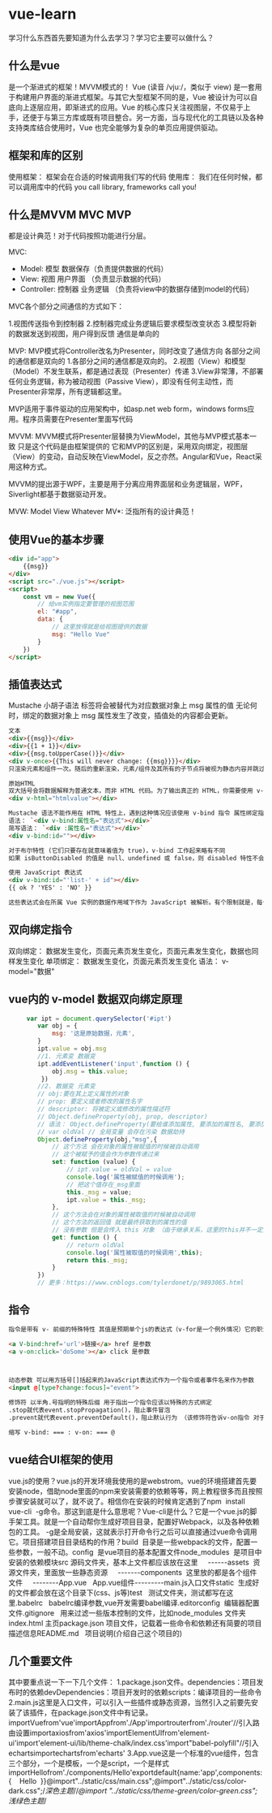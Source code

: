 # vue-learn
学习什么东西首先要知道为什么去学习？学习它主要可以做什么？

## 什么是vue 
是一个渐进式的框架！MVVM模式的！
Vue (读音 /vjuː/，类似于 view) 是一套用于构建用户界面的渐进式框架。与其它大型框架不同的是，Vue 被设计为可以自底向上逐层应用，即渐进式的应用。Vue 的核心库只关注视图层，不仅易于上手，还便于与第三方库或既有项目整合。另一方面，当与现代化的工具链以及各种支持类库结合使用时，Vue 也完全能够为复杂的单页应用提供驱动。

## 框架和库的区别
使用框架： 框架会在合适的时候调用我们写的代码
使用库： 我们在任何时候，都可以调用库中的代码
you call library, frameworks call you!

## 什么是MVVM MVC MVP
都是设计典范！对于代码按照功能进行分层。

MVC:
* Model: 模型 数据保存（负责提供数据的代码）
* View: 视图 用户界面 （负责显示数据的代码）
* Controller: 控制器 业务逻辑 （负责将view中的数据存储到model的代码）

MVC各个部分之间通信的方式如下：

1.视图传送指令到控制器
2.控制器完成业务逻辑后要求模型改变状态
3.模型将新的数据发送到视图，用户得到反馈 通信是单向的

MVP:
MVP模式将Controller改名为Presenter，同时改变了通信方向 各部分之间的通信都是双向的
1.各部分之间的通信都是双向的。
2.视图（View）和模型（Model）不发生联系，都是通过表现（Presenter）传递
3.View非常薄，不部署任何业务逻辑，称为被动视图（Passive View），即没有任何主动性，而Presenter非常厚，所有逻辑都这里。

MVP适用于事件驱动的应用架构中，如asp.net web form，windows forms应用。程序员需要在Presenter里面写代码

MVVM:
MVVM模式将Presenter层替换为ViewModel，其他与MVP模式基本一致 只是这个代码是由框架提供的 
它和MVP的区别是，采用双向绑定，视图层（View）的变动，自动反映在ViewModel，反之亦然。Angular和Vue，React采用这种方式。

MVVM的提出源于WPF，主要是用于分离应用界面层和业务逻辑层，WPF，Siverlight都基于数据驱动开发。

MVW: Model View Whatever
MV*: 泛指所有的设计典范！

## 使用Vue的基本步骤
```html
<div id="app">
    {{msg}}
</div>
<script src="./vue.js"></script>
<script>
    const vm = new Vue({
        // 给vm实例指定要管理的视图范围
        el: "#app",
        data: {
            // 这里放得就是给视图提供的数据
            msg: "Hello Vue"
        }
    })
</script>
```

## 插值表达式
Mustache 小胡子语法 标签将会被替代为对应数据对象上 msg 属性的值 无论何时，绑定的数据对象上 msg 属性发生了改变，插值处的内容都会更新。
```html
文本
<div>{{msg}}</div>
<div>{{1 + 1}}</div>
<div>{{msg.toUpperCase()}}</div>
<div v-once>{{This will never change: {{msg}}}}</div>
只渲染元素和组件一次。随后的重新渲染，元素/组件及其所有的子节点将被视为静态内容并跳过。这可以用于优化更新性能。

原始HTML
双大括号会将数据解释为普通文本，而非 HTML 代码。为了输出真正的 HTML，你需要使用 v-html 指令
<div v-html="htmlvalue"></div>

Mustache 语法不能作用在 HTML 特性上，遇到这种情况应该使用 v-bind 指令 属性绑定指令
语法： `<div v-bind:属性名="表达式"></div>`
简写语法： `<div :属性名="表达式"></div>`
<div v-bind:id=""></div>

对于布尔特性 (它们只要存在就意味着值为 true)，v-bind 工作起来略有不同
如果 isButtonDisabled 的值是 null、undefined 或 false，则 disabled 特性不会渲染在按钮属性上

使用 JavaScript 表达式
<div v-bind:id="'list-' + id"></div>
{{ ok ? 'YES' : 'NO' }}

这些表达式会在所属 Vue 实例的数据作用域下作为 JavaScript 被解析。有个限制就是，每个绑定都只能包含单个表达式 一般可使用三元表达式

```

## 双向绑定指令
双向绑定： 数据发生变化，页面元素页发生变化，页面元素发生变化，数据也同样发生变化
单项绑定： 数据发生变化，页面元素页发生变化 语法： v-model="数据"

## vue内的 v-model 数据双向绑定原理
```js
     var ipt = document.querySelector('#ipt')  
        var obj = {
            msg: '这是原始数据，元素',
        }
        ipt.value = obj.msg
        //1. 元素变 数据变
        ipt.addEventListener('input',function () { 
            obj.msg = this.value;
         })
        //2. 数据变 元素变
        // obj:要在其上定义属性的对象
        // prop: 要定义或者修改的属性名字
        // descriptor: 将被定义或修改的属性描述符
        // Object.defineProperty(obj, prop, descriptor)
        // 语法： Object.defineProperty(要给谁添加属性, 要添加的属性名, 要添加的属性的描述信息)
        // var oldVal // 全局变量 会存在污染 数据劫持
        Object.defineProperty(obj,"msg",{
            // 这个方法 会在对象的属性被赋值的时候被自动调用
            // 这个被赋予的值会作为参数传递过来
            set: function (value) { 
                // ipt.value = oldVal = value
                console.log('属性被赋值的时候调用');
                // 把这个值存在_msg里面
                this._msg = value;
                ipt.value = this._msg;
            },
            // 这个方法会在对象的属性被取值的时候被自动调用
            // 这个方法的返回值 就是最终获取到的属性的值
            // 没有参数 但是会传入 this 对象 （由于继承关系，这里的this并不一定是定义该属性的对象）
            get: function () { 
                // return oldVal
                console.log('属性被取值的时候调用',this);
                return this._msg;
            }
        })
        // 更多：https://www.cnblogs.com/tylerdonet/p/9893065.html
```

## 指令
```html
指令是带有 v- 前缀的特殊特性 其值是预期单个js的表达式（v-for是一个例外情况）它的职责：当js表达式的值发生改变 将这个产生的连带影响 响应式地作用于DOM [一些指令能够接收一个参数，在指令名称后面以冒号表示]

<a V-bind:href='url'>链接</a> href 是参数
<a v-on:click='doSome'></a> click 是参数



动态参数 可以用方括号[]括起来的JavaScript表达式作为一个指令或者事件名来作为参数
<input @[type?change:focus]="event">

修饰符 以半角.号指明的特殊后缀 用于指出一个指令应该以特殊的方式绑定
.stop就代表event.stopPropagation()，阻止事件冒泡
.prevent就代表event.preventDefault()，阻止默认行为 （该修饰符告诉v-on指令 对于触发的事件(在触发后)调用 event.preventDefault()）

缩写 v-bind: === : v-on: === @

```



## vue结合UI框架的使用

vue.js的使用？vue.js的开发环境我使用的是webstrom。vue的环境搭建首先要安装node，借助node里面的npm来安装需要的依赖等等，网上教程很多而且按照步骤安装就可以了，就不说了。相信你在安装的时候肯定遇到了npm  install  vue-cli  -g命令。那这到底是什么意思呢？Vue-cli是什么？它是一个vue.js的脚手架工具。就是一个自动帮你生成好项目目录，配置好Webpack，以及各种依赖包的工具。 -g是全局安装，这就表示打开命令行之后可以直接通过vue命令调用它。项目搭建项目目录结构的作用？build  目录是一些webpack的文件，配置一些参数，一般不动。config  是vue项目的基本配置文件node_modules  是项目中安装的依赖模块src 源码文件夹，基本上文件都应该放在这里     ------assets  资源文件夹，里面放一些静态资源     -------components  这里放的都是各个组件文件     --------App.vue   App.vue组件---------main.js入口文件static  生成好的文件都会放在这个目录下(css、js等)test   测试文件夹，测试都写在这里.babelrc   babelrc编译参数,vue开发需要babel编译.editorconfig  编辑器配置文件.gitignore   用来过滤一些版本控制的文件，比如node_modules 文件夹index.html 主页package.json 项目文件，记载着一些命令和依赖还有简要的项目描述信息README.md   项目说明(介绍自己这个项目的)

## 几个重要文件
其中要重点说一下一下几个文件：
1.package.json文件。dependencies：项目发布时的依赖devDependencies：项目开发时的依赖scripts：编译项目的一些命令
2.main.js这里是入口文件，可以引入一些插件或静态资源，当然引入之前要先安装了该插件，在package.json文件中有记录。importVuefrom'vue'importAppfrom'./App'importrouterfrom'./router'//引入路由设置importaxiosfrom'axios'importElementUIfrom'element-ui'import'element-ui/lib/theme-chalk/index.css'import"babel-polyfill"//引入echartsimportechartsfrom'echarts'
3.App.vue这是一个标准的vue组件，包含三个部分，一个是模板，一个是script，一个是样式importHellofrom'./components/Hello'exportdefault{name:'app',components: {    Hello  }}@import"../static/css/main.css";@import"../static/css/color-dark.css";/*深色主题*//*@import "../static/css/theme-green/color-green.css";   浅绿色主题*/



